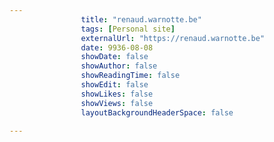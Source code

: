 ---
                title: "renaud.warnotte.be"
                tags: [Personal site]
                externalUrl: "https://renaud.warnotte.be"
                date: 9936-08-08
                showDate: false
                showAuthor: false
                showReadingTime: false
                showEdit: false
                showLikes: false
                showViews: false
                layoutBackgroundHeaderSpace: false
                ---
